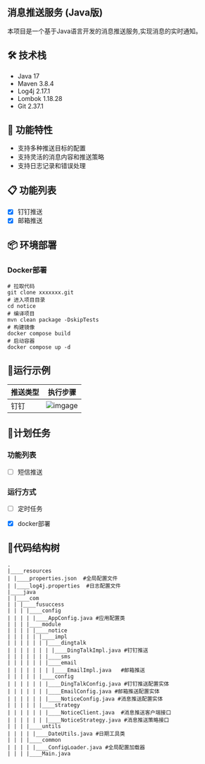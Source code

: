 ## 消息推送服务 (Java版)

本项目是一个基于Java语言开发的消息推送服务,实现消息的实时通知。


## 🛠️ 技术栈
- Java 17
- Maven 3.8.4
- Log4j 2.17.1
- Lombok 1.18.28
- Git 2.37.1


## 📝 功能特性
- 支持多种推送目标的配置
- 支持灵活的消息内容和推送策略
- 支持日志记录和错误处理


## 📋 功能列表
- [x] 钉钉推送
- [x] 邮箱推送

## 📦 环境部署
### Docker部署
```shell
# 拉取代码
git clone xxxxxxx.git
# 进入项目目录
cd notice
# 编译项目
mvn clean package -DskipTests
# 构建镜像
docker compose build
# 启动容器
docker compose up -d
```

## 🐣运行示例

| 推送类型 | 执行步骤 |
|------|----|
| 钉钉   | ![imgage](https://github.com/user-attachments/assets/7f2bda08-8476-4276-9b86-bfbea56eb836)   |


## 📝计划任务
### 功能列表

- [ ] 短信推送

### 运行方式
- [ ] 定时任务
- [x] docker部署


## 🌲代码结构树
```shell
.
|____resources
| |____properties.json  #全局配置文件
| |____log4j.properties  #日志配置文件
|____java
| |____com
| | |____fusuccess
| | | |____config
| | | | |____AppConfig.java #应用配置类
| | | |____module
| | | | |____notice
| | | | | |____impl
| | | | | | |____dingtalk
| | | | | | | |____DingTalkImpl.java #钉钉推送
| | | | | | |____sms
| | | | | | |____email
| | | | | | | |____EmailImpl.java   #邮箱推送
| | | | | |____config
| | | | | | |____DingTalkConfig.java #钉钉推送配置实体
| | | | | | |____EmailConfig.java #邮箱推送配置实体
| | | | | | |____NoticeConfig.java #消息推送配置实体
| | | | | |____strategy
| | | | | | |____NoticeClient.java  #消息推送客户端接口
| | | | | | |____NoticeStrategy.java #消息推送策略接口
| | | |____untils
| | | | |____DateUtils.java #日期工具类
| | | |____common
| | | | |____ConfigLoader.java #全局配置加载器
| | | |____Main.java
```